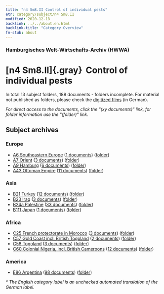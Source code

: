 ```yaml
---
title: "n4 Sm8.II Control of individual pests"
etr: category/subject/n4 Sm8.II
modified: 2020-12-18
backlink: ../../about.en.html
backlink-title: "Category Overview"
fn-stub: about
---
```


### Hamburgisches Welt-Wirtschafts-Archiv (HWWA)
# [n4 Sm8.II]{.gray}&#8201; Control of individual pests&#160; 





In total 13 subject folders, 188 documents - folders incomplete.
For material not published as folders, please check the [digitized films](/film/h1_sh) (in German).

_For direct access to the documents, click the "(xy documents)" link, for folder information use the "(folder)" link._

## Subject archives



### Europe

- [A6 Southeastern Europe](../../../geo/about.en.html#A6) (<a href="https://dfg-viewer.de/show/?tx_dlf[id]=https://pm20.zbw.eu/mets/sh/1409xx/140900/1450xx/145057/public.mets.en.xml" target="_blank">1 documents</a>) ([folder](http://purl.org/pressemappe20/folder/sh/140900,145057))
- [A7 Orient](../../../geo/about.en.html#A7) (<a href="https://dfg-viewer.de/show/?tx_dlf[id]=https://pm20.zbw.eu/mets/sh/1409xx/140902/1450xx/145057/public.mets.en.xml" target="_blank">3 documents</a>) ([folder](http://purl.org/pressemappe20/folder/sh/140902,145057))
- [A9 Hamburg](../../../geo/about.en.html#A9) (<a href="https://dfg-viewer.de/show/?tx_dlf[id]=https://pm20.zbw.eu/mets/sh/1409xx/140905/1450xx/145057/public.mets.en.xml" target="_blank">6 documents</a>) ([folder](http://purl.org/pressemappe20/folder/sh/140905,145057))
- [A43 Ottoman Empire](../../../geo/about.en.html#A43) (<a href="https://dfg-viewer.de/show/?tx_dlf[id]=https://pm20.zbw.eu/mets/sh/1410xx/141034/1450xx/145057/public.mets.en.xml" target="_blank">11 documents</a>) ([folder](http://purl.org/pressemappe20/folder/sh/141034,145057))

### Asia

- [B21 Turkey](../../../geo/about.en.html#B21) (<a href="https://dfg-viewer.de/show/?tx_dlf[id]=https://pm20.zbw.eu/mets/sh/1411xx/141111/1450xx/145057/public.mets.en.xml" target="_blank">12 documents</a>) ([folder](http://purl.org/pressemappe20/folder/sh/141111,145057))
- [B23 Iraq](../../../geo/about.en.html#B23) (<a href="https://dfg-viewer.de/show/?tx_dlf[id]=https://pm20.zbw.eu/mets/sh/1411xx/141113/1450xx/145057/public.mets.en.xml" target="_blank">3 documents</a>) ([folder](http://purl.org/pressemappe20/folder/sh/141113,145057))
- [B24a Palestine](../../../geo/about.en.html#B24a) (<a href="https://dfg-viewer.de/show/?tx_dlf[id]=https://pm20.zbw.eu/mets/sh/1411xx/141115/1450xx/145057/public.mets.en.xml" target="_blank">33 documents</a>) ([folder](http://purl.org/pressemappe20/folder/sh/141115,145057))
- [B111 Japan](../../../geo/about.en.html#B111) (<a href="https://dfg-viewer.de/show/?tx_dlf[id]=https://pm20.zbw.eu/mets/sh/1412xx/141272/1450xx/145057/public.mets.en.xml" target="_blank">1 documents</a>) ([folder](http://purl.org/pressemappe20/folder/sh/141272,145057))

### Africa

- [C25 French protectorate in Morocco](../../../geo/about.en.html#C25) (<a href="https://dfg-viewer.de/show/?tx_dlf[id]=https://pm20.zbw.eu/mets/sh/1413xx/141358/1450xx/145057/public.mets.en.xml" target="_blank">3 documents</a>) ([folder](http://purl.org/pressemappe20/folder/sh/141358,145057))
- [C57 Gold Coast incl. British Togoland](../../../geo/about.en.html#C57) (<a href="https://dfg-viewer.de/show/?tx_dlf[id]=https://pm20.zbw.eu/mets/sh/1414xx/141406/1450xx/145057/public.mets.en.xml" target="_blank">2 documents</a>) ([folder](http://purl.org/pressemappe20/folder/sh/141406,145057))
- [C58 Togoland](../../../geo/about.en.html#C58) (<a href="https://dfg-viewer.de/show/?tx_dlf[id]=https://pm20.zbw.eu/mets/sh/1414xx/141408/1450xx/145057/public.mets.en.xml" target="_blank">3 documents</a>) ([folder](http://purl.org/pressemappe20/folder/sh/141408,145057))
- [C60 Colonial Nigeria, incl. British Cameroons](../../../geo/about.en.html#C60) (<a href="https://dfg-viewer.de/show/?tx_dlf[id]=https://pm20.zbw.eu/mets/sh/1414xx/141409/1450xx/145057/public.mets.en.xml" target="_blank">12 documents</a>) ([folder](http://purl.org/pressemappe20/folder/sh/141409,145057))

### America

- [E86 Argentina](../../../geo/about.en.html#E86) (<a href="https://dfg-viewer.de/show/?tx_dlf[id]=https://pm20.zbw.eu/mets/sh/1416xx/141692/1450xx/145057/public.mets.en.xml" target="_blank">98 documents</a>) ([folder](http://purl.org/pressemappe20/folder/sh/141692,145057))


_* The English category label is an unchecked automated translation of the German label._

